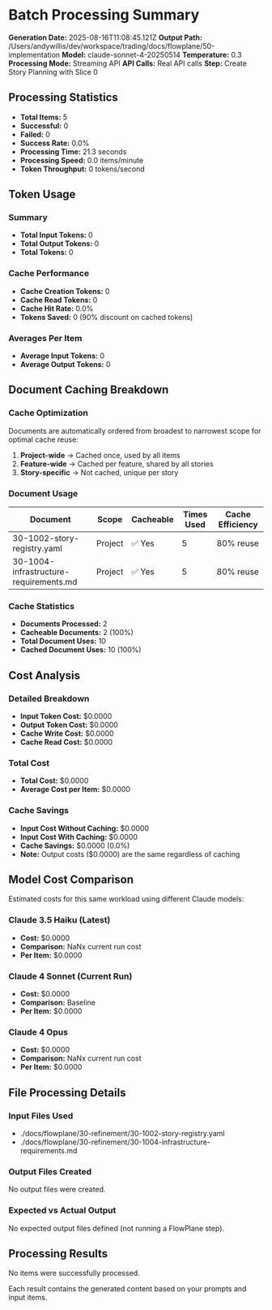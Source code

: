 # Batch Processing Summary

**Generation Date:** 2025-08-16T11:08:45.121Z
**Output Path:** /Users/andywillis/dev/workspace/trading/docs/flowplane/50-implementation
**Model:** claude-sonnet-4-20250514
**Temperature:** 0.3
**Processing Mode:** Streaming API
**API Calls:** Real API calls
**Step:** Create Story Planning with Slice 0

## Processing Statistics

- **Total Items:** 5
- **Successful:** 0
- **Failed:** 0
- **Success Rate:** 0.0%
- **Processing Time:** 21.3 seconds
- **Processing Speed:** 0.0 items/minute
- **Token Throughput:** 0 tokens/second

## Token Usage

### Summary
- **Total Input Tokens:** 0
- **Total Output Tokens:** 0
- **Total Tokens:** 0

### Cache Performance
- **Cache Creation Tokens:** 0
- **Cache Read Tokens:** 0
- **Cache Hit Rate:** 0.0%
- **Tokens Saved:** 0 (90% discount on cached tokens)

### Averages Per Item
- **Average Input Tokens:** 0
- **Average Output Tokens:** 0

## Document Caching Breakdown

### Cache Optimization
Documents are automatically ordered from broadest to narrowest scope for optimal cache reuse:
1. **Project-wide** → Cached once, used by all items
2. **Feature-wide** → Cached per feature, shared by all stories
3. **Story-specific** → Not cached, unique per story

### Document Usage
| Document | Scope | Cacheable | Times Used | Cache Efficiency |
|----------|-------|-----------|------------|------------------|
| 30-1002-story-registry.yaml | Project | ✅ Yes | 5 | 80% reuse |
| 30-1004-infrastructure-requirements.md | Project | ✅ Yes | 5 | 80% reuse |

### Cache Statistics
- **Documents Processed:** 2
- **Cacheable Documents:** 2 (100%)
- **Total Document Uses:** 10
- **Cached Document Uses:** 10 (100%)


## Cost Analysis

### Detailed Breakdown
- **Input Token Cost:** $0.0000
- **Output Token Cost:** $0.0000
- **Cache Write Cost:** $0.0000
- **Cache Read Cost:** $0.0000

### Total Cost
- **Total Cost:** $0.0000
- **Average Cost per Item:** $0.0000

### Cache Savings
- **Input Cost Without Caching:** $0.0000
- **Input Cost With Caching:** $0.0000
- **Cache Savings:** $0.0000 (0.0%)
- **Note:** Output costs ($0.0000) are the same regardless of caching

## Model Cost Comparison

Estimated costs for this same workload using different Claude models:

### Claude 3.5 Haiku (Latest)
- **Cost:** $0.0000
- **Comparison:** NaNx current run cost
- **Per Item:** $0.0000

### Claude 4 Sonnet (Current Run)
- **Cost:** $0.0000
- **Comparison:** Baseline
- **Per Item:** $0.0000

### Claude 4 Opus
- **Cost:** $0.0000
- **Comparison:** NaNx current run cost
- **Per Item:** $0.0000

## File Processing Details

### Input Files Used
- ./docs/flowplane/30-refinement/30-1002-story-registry.yaml
- ./docs/flowplane/30-refinement/30-1004-infrastructure-requirements.md

### Output Files Created
No output files were created.

### Expected vs Actual Output
No expected output files defined (not running a FlowPlane step).

## Processing Results

No items were successfully processed.


Each result contains the generated content based on your prompts and input items.
